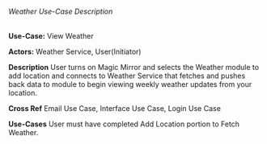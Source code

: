 ###### Weather Use-Case Description 

**Use-Case:** View Weather

**Actors:** Weather Service, User(Initiator)

**Description** User turns on Magic Mirror and selects the Weather module to add location 
                and connects to Weather Service that fetches and pushes back data to module to begin 
                viewing weekly weather updates from your location.

**Cross Ref** Email Use Case, Interface Use Case, Login Use Case

**Use-Cases** User must have completed Add Location portion to Fetch Weather.
